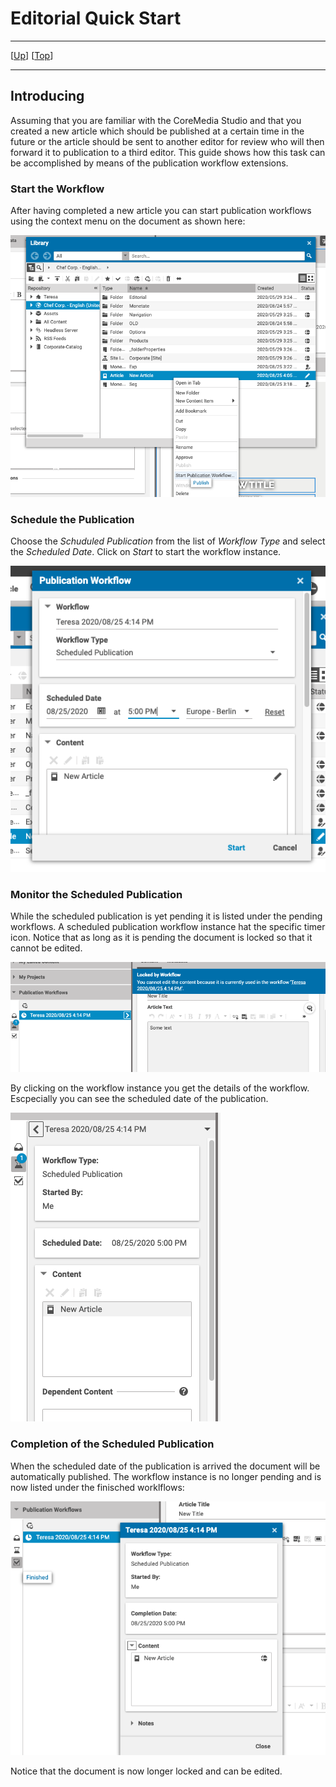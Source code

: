 # Editorial Quick Start

--------------------------------------------------------------------------------

\[[Up](README.md)\] \[[Top](#top)\]

--------------------------------------------------------------------------------

## Introducing

Assuming that you are familiar with the CoreMedia Studio and that you created a
new article which should be published at a certain time in the future or 
the article should be sent to another editor for review who will then forward it 
to publication to a third editor. This guide shows how this task can be accomplished
by means of the publication workflow extensions.

### Start the Workflow
After having completed a new article you can start publication workflows using 
the context menu on the document as shown here:

![ContextMenu-Publication-Workflows](images/contextmenu-publication-workflows.png)

### Schedule the Publication
Choose the _Schuduled Publication_ from the list of _Workflow Type_ and select the
_Scheduled Date_. Click on _Start_ to start the workflow instance.

![Schedule-Publication](images/schedule-publication.png)

### Monitor the Scheduled Publication
While the scheduled publication is yet pending it is listed under the pending workflows.
A scheduled publication workflow instance hat the specific timer icon.
Notice that as long as it is pending the document is locked so that it cannot be edited.

![Monitor-Scheduled-Publication](images/monitor-scheduled-publication.png)

By clicking on the workflow instance you get the details of the workflow. Escpecially
you can see the scheduled date of the publication.

![Details-Scheduled-Publication](images/details-scheduled-publication.png)

### Completion of the Scheduled Publication

When the scheduled date of the publication is arrived the document will be automatically
published. The workflow instance is no longer pending and is now listed under the finisched worklflows:

![Finished-Scheduled-Publication](images/finished-scheduled-publication.png)

Notice that the document is now longer locked and can be edited.
